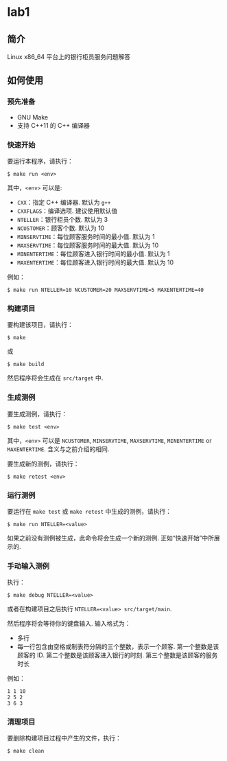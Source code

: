 # lab1

## 简介

Linux x86_64 平台上的银行柜员服务问题解答

## 如何使用

### 预先准备

+ GNU Make
+ 支持 C++11 的 C++ 编译器

### 快速开始

要运行本程序，请执行：

```shell
$ make run <env>
```

其中，`<env>` 可以是:

+ `CXX`：指定 C++ 编译器. 默认为 `g++`
+ `CXXFLAGS`：编译选项. 建议使用默认值
+ `NTELLER`：银行柜员个数. 默认为 3
+ `NCUSTOMER`：顾客个数. 默认为 10
+ `MINSERVTIME`：每位顾客服务时间的最小值. 默认为 1
+ `MAXSERVTIME`：每位顾客服务时间的最大值. 默认为 10
+ `MINENTERTIME`：每位顾客进入银行时间的最小值. 默认为 1
+ `MAXENTERTIME`：每位顾客进入银行时间的最大值. 默认为 10

例如：

```shell
$ make run NTELLER=10 NCUSTOMER=20 MAXSERVTIME=5 MAXENTERTIME=40
```

### 构建项目

要构建该项目，请执行：

```shell
$ make
```

或

```shell
$ make build
```

然后程序将会生成在 `src/target` 中.

### 生成测例

要生成测例，请执行：

```shell
$ make test <env>
```

其中，`<env>` 可以是 `NCUSTOMER`, `MINSERVTIME`, `MAXSERVTIME`, `MINENTERTIME` or `MAXENTERTIME`. 含义与之前介绍的相同.

要生成新的测例，请执行：

```shell
$ make retest <env>
```

### 运行测例

要运行在 `make test` 或 `make retest` 中生成的测例，请执行：

```shell
$ make run NTELLER=<value>
```

如果之前没有测例被生成，此命令将会生成一个新的测例. 正如“快速开始”中所展示的.

### 手动输入测例

执行：

```shell
$ make debug NTELLER=<value>
```

或者在构建项目之后执行 `NTELLER=<value> src/target/main`.

然后程序将会等待你的键盘输入. 输入格式为：

+ 多行
+ 每一行包含由空格或制表符分隔的三个整数，表示一个顾客. 第一个整数是该顾客的 ID. 第二个整数是该顾客进入银行的时刻. 第三个整数是该顾客的服务时长

例如：

```
1 1 10
2 5 2
3 6 3
```

### 清理项目

要删除构建项目过程中产生的文件，执行：

```shell
$ make clean
```

